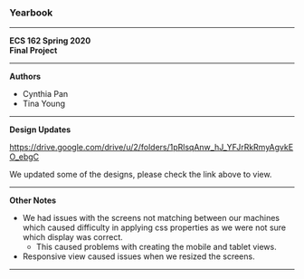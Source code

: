 ### Yearbook
---
**ECS 162 Spring 2020**   
**Final Project**

---
**Authors**

- Cynthia Pan
- Tina Young
---
**Design Updates**

<https://drive.google.com/drive/u/2/folders/1pRlsqAnw_hJ_YFJrRkRmyAgvkEO_ebgC>

We updated some of the designs, please check the link above to view.

---
**Other Notes**

- We had issues with the screens not matching between our machines which caused difficulty 
in applying css properties as we were not sure which display was correct.
  - This caused problems with creating the mobile and tablet views.
- Responsive view caused issues when we resized the screens.

---